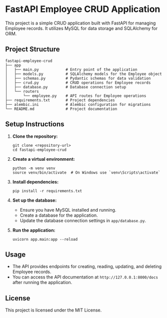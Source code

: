 # FastAPI Employee CRUD Application

This project is a simple CRUD application built with FastAPI for managing Employee records. It utilizes MySQL for data storage and SQLAlchemy for ORM.

## Project Structure

```
fastapi-employee-crud
├── app
│   ├── main.py            # Entry point of the application
│   ├── models.py          # SQLAlchemy models for the Employee object
│   ├── schemas.py         # Pydantic schemas for data validation
│   ├── crud.py            # CRUD operations for Employee records
│   ├── database.py        # Database connection setup
│   └── routers
│       └── employee.py    # API routes for Employee operations
├── requirements.txt       # Project dependencies
├── alembic.ini            # Alembic configuration for migrations
└── README.md              # Project documentation
```

## Setup Instructions

1. **Clone the repository:**
   ```
   git clone <repository-url>
   cd fastapi-employee-crud
   ```

2. **Create a virtual environment:**
   ```
   python -m venv venv
   source venv/bin/activate  # On Windows use `venv\Scripts\activate`
   ```

3. **Install dependencies:**
   ```
   pip install -r requirements.txt
   ```

4. **Set up the database:**
   - Ensure you have MySQL installed and running.
   - Create a database for the application.
   - Update the database connection settings in `app/database.py`.

5. **Run the application:**
   ```
   uvicorn app.main:app --reload
   ```

## Usage

- The API provides endpoints for creating, reading, updating, and deleting Employee records.
- You can access the API documentation at `http://127.0.0.1:8000/docs` after running the application.

## License

This project is licensed under the MIT License.